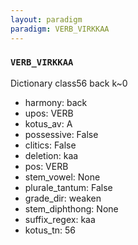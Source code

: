 ```yaml
---
layout: paradigm
paradigm: VERB_VIRKKAA
---
```

### ` VERB_VIRKKAA `

Dictionary class56 back k~0
* harmony: back
* upos: VERB
* kotus_av: A
* possessive: False
* clitics: False
* deletion: kaa
* pos: VERB
* stem_vowel: None
* plurale_tantum: False
* grade_dir: weaken
* stem_diphthong: None
* suffix_regex: kaa
* kotus_tn: 56
